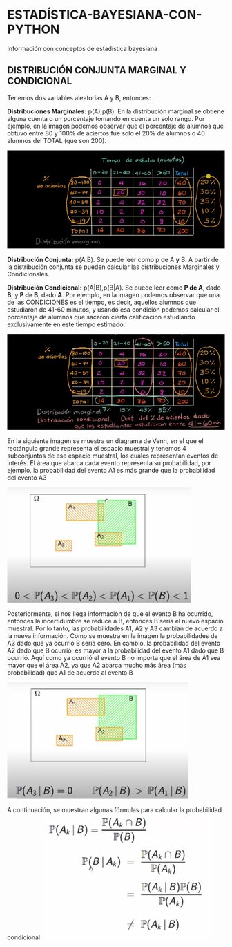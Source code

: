 # ESTADÍSTICA-BAYESIANA-CON-PYTHON
Información con conceptos de estadística bayesiana
## DISTRIBUCIÓN CONJUNTA MARGINAL Y CONDICIONAL
Tenemos dos variables aleatorias A y B, entonces:

**Distribuciones Marginales:** p(A),p(B).  En la distribución marginal se obtiene alguna cuenta o un porcentaje tomando en cuenta un solo rango. Por ejemplo, en la imagen podemos observar que el porcentaje de alumnos que obtuvo entre 80 y 100% de aciertos fue solo el 20% de alumnos o 40 alumnos del TOTAL (que son 200).

![Imagen](https://github.com/Parkins555/OPTIMIZACION-BAYESIANA/blob/main/Dis%20Marginal.PNG?raw=true)

**Distribución Conjunta:** p(A,B). Se puede leer como p de A **y** B. A partir de la distribución conjunta se pueden calcular las distribuciones Marginales y Condicionales.

**Distribución Condicional:** p(A|B),p(B|A). Se puede leer como **P de A**, dado **B**; y **P de B**, dado **A**. Por ejemplo, en la imagen podemos observar que una de las CONDICIONES es el tiempo, es decir, aquellos alumnos que estudiaron de 41-60 minutos, y usando esa condición podemos calcular el porcentaje de alumnos que sacaron cierta calificacion estudiando exclusivamente en este tiempo estimado.

![Imagen2](https://github.com/Parkins555/OPTIMIZACION-BAYESIANA/blob/main/Dis%20Condicional.PNG?raw=true)

En la siguiente imagen se muestra un diagrama de Venn, en el que el rectángulo grande representa el espacio muestral y tenemos 4 subconjuntos de ese espacio muestral, los cuales representan eventos de interés. El área que abarca cada evento representa su probabilidad, por ejemplo, la probabilidad del evento A1 es más grande que la probabilidad del evento A3

![Imagen 3](https://github.com/Parkins555/OPTIMIZACION-BAYESIANA/blob/main/diagrama%20venn.PNG?raw=true)

Posteriormente, si nos llega información de que el evento B ha ocurrido, entonces la incertidumbre se reduce a B, entonces B sería el nuevo espacio muestral. Por lo tanto, las probabilidades A1, A2 y A3 cambian de acuerdo a la nueva información. Como se muestra en la imagen la probabilidades de A3 dado que ya ocurrió B sería cero. En cambio, la probabilidad del evento A2 dado que B ocurrió, es mayor a la probabilidad del evento A1 dado que B ocurrió. Aquí como ya ocurrió el evento B no importa que el área de A1 sea mayor que el área A2, ya que A2 abarca mucho más área (más probabilidad) que A1 de acuerdo al evento B

![imagen 4](https://github.com/Parkins555/OPTIMIZACION-BAYESIANA/blob/main/diagrama%20de%20venn%202.PNG?raw=true)

A continuación, se muestran algunas fórmulas para calcular la probabilidad condicional
![Imagen 5](https://github.com/Parkins555/OPTIMIZACION-BAYESIANA/blob/main/formula.PNG?raw=true)
